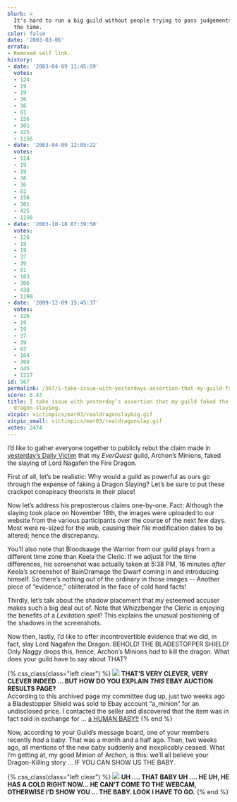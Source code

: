 ```yaml
---
blurb: >
  It's hard to run a big guild without people trying to pass judgements on you all
  the time.
color: false
date: '2003-03-06'
errata:
- Removed self link.
history:
- date: '2003-04-09 11:45:59'
  votes:
  - 124
  - 19
  - 19
  - 36
  - 36
  - 81
  - 156
  - 301
  - 425
  - 1156
- date: '2003-04-09 12:05:22'
  votes:
  - 124
  - 19
  - 19
  - 36
  - 36
  - 81
  - 156
  - 301
  - 425
  - 1156
- date: '2003-10-18 07:39:50'
  votes:
  - 126
  - 19
  - 19
  - 37
  - 39
  - 81
  - 163
  - 306
  - 438
  - 1190
- date: '2009-12-09 15:45:37'
  votes:
  - 126
  - 19
  - 19
  - 37
  - 39
  - 83
  - 164
  - 308
  - 445
  - 1217
id: 567
permalink: /567/i-take-issue-with-yesterdays-assertion-that-my-guild-faked-the-everquest-dragonslaying/
score: 8.43
title: I take issue with yesterday’s assertion that my guild faked the *EverQuest*
  dragon-slaying.
vicpic: victimpics/mar03/realdragonslaybig.gif
vicpic_small: victimpics/mar03/realdragonslay.gif
votes: 2474
---
```


I’d like to gather everyone together to publicly rebut the claim made in
[yesterday’s Daily Victim](@/victim/566.md) that my *EverQuest*
guild, Archon’s Minions, faked the slaying of Lord Nagafen the Fire
Dragon.

First of all, let’s be realistic: Why would a guild as powerful as ours
go through the expense of faking a Dragon Slaying? Let’s be sure to put
these crackpot conspiracy theorists in their place!

Now let’s address his preposterous claims one-by-one. Fact: Although the
slaying took place on November 16th, the images were uploaded to our
website from the various participants over the course of the next few
days. Most were re-sized for the web, causing their file modification
dates to be altered; hence the discrepancy.

You’ll also note that Bloodsaage the Warrior from our guild plays from a
different time zone than Keela the Cleric. If we adjust for the time
differences, his screenshot was actually taken at 5:38 PM, 16 minutes
*after* Keela’s screenshot of BainDramage the Dwarf coming in and
introducing himself. So there’s nothing out of the ordinary in those
images -- Another piece of “evidence,” obliterated in the face of cold
hard facts!

Thirdly, let’s talk about the shadow placement that my esteemed accuser
makes such a big deal out of. Note that Whizzbenger the Cleric is
enjoying the benefits of a *Levitation spell!* This explains the unusual
positioning of the shadows in the screenshots.

Now then, lastly, I’d like to offer incontrovertible evidence that we
did, in fact, slay Lord Nagafen the Dragon. BEHOLD! THE BLADESTOPPER
SHIELD! Only Naggy drops this, hence, Archon’s Minions *had* to kill the
dragon. What does your guild have to say about THAT?

{% css_class(class="left clear") %}
[![](/img/victimpics/mar03/fakedragonslay.gif)](@/victim/566.md)
**THAT’S VERY CLEVER, VERY CLEVER INDEED ... BUT HOW DO YOU EXPLAIN
*THIS* EBAY AUCTION RESULTS PAGE?**  
 According to this archived page my committee dug up, just two weeks ago
a Bladestopper Shield was sold to Ebay account “a\_minion” for an
undisclosed price. I contacted the seller and discovered that the item
was in fact sold in exchange for ... [a HUMAN
BABY!!](@/victim/284.md)
{% end %}

Now, according to your Guild’s message board, one of your members
recently *had* a baby. That was a month and a half ago. Then, two weeks
ago, all mentions of the new baby suddenly and inexplicably ceased. What
I’m getting at, my good Minion of Archon, is this: we’ll all believe
your Dragon-Killing story ... IF YOU CAN SHOW US THE BABY.

{% css_class(class="left clear") %}
[![](/img/victimpics/mar03/realdragonslay.gif)](@/victim/567.md) **UH
.... THAT BABY UH .... HE UH, HE HAS A COLD RIGHT NOW... HE CAN’T COME
TO THE WEBCAM, OTHERWISE I’D SHOW YOU ... THE BABY. LOOK I HAVE TO GO.**
{% end %}
